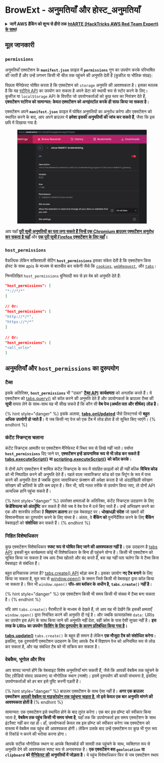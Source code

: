 # BrowExt - अनुमतियाँ और होस्ट_अनुमतियाँ

<details>

<summary><strong>जानें AWS हैकिंग को शून्य से हीरो तक</strong> <a href="https://training.hacktricks.xyz/courses/arte"><strong>htARTE (HackTricks AWS Red Team Expert) के साथ</strong></a><strong>!</strong></summary>

HackTricks का समर्थन करने के अन्य तरीके:

* यदि आप अपनी **कंपनी का विज्ञापन HackTricks में देखना चाहते हैं** या **HackTricks को PDF में डाउनलोड करना चाहते हैं** तो [**सब्सक्रिप्शन प्लान्स देखें**](https://github.com/sponsors/carlospolop)!
* [**आधिकारिक PEASS और HackTricks स्वैग**](https://peass.creator-spring.com) प्राप्त करें
* हमारे विशेष [**NFTs**](https://opensea.io/collection/the-peass-family) संग्रह [**The PEASS Family**](https://opensea.io/collection/the-peass-family) खोजें
* **शामिल हों** 💬 [**डिस्कॉर्ड समूह**](https://discord.gg/hRep4RUj7f) या [**टेलीग्राम समूह**](https://t.me/peass) या **मुझे** **ट्विटर** 🐦 [**@carlospolopm**](https://twitter.com/carlospolopm)** पर फॉलो** करें।
* **हैकिंग ट्रिक्स साझा करें** द्वारा **PRs सबमिट** करके [**HackTricks**](https://github.com/carlospolop/hacktricks) और [**HackTricks Cloud**](https://github.com/carlospolop/hacktricks-cloud) github repos में।

</details>

## मूल जानकारी

### **`permissions`**

अनुमतियाँ एक्सटेंशन के **`manifest.json`** फ़ाइल में **`permissions`** गुण का उपयोग करके परिभाषित की जाती हैं और उन्हें लगभग किसी भी चीज़ तक पहुंचने की अनुमति देती हैं (कुकीज़ या भौतिक संग्रह):

पिछला मैनिफ़ेस्ट घोषित करता है कि एक्सटेंशन को `storage` अनुमति की आवश्यकता है। इसका मतलब है कि यह [स्टोरेज API](https://developer.mozilla.org/en-US/docs/Mozilla/Add-ons/WebExtensions/API/storage) का उपयोग कर सकता है अपने डेटा को स्थायी रूप से स्टोर करने के लिए। कुकीज़ या `localStorage` API के विपरीत जो उपयोगकर्ताओं को कुछ स्तर का नियंत्रण देते हैं, **एक्सटेंशन स्टोरेज को सामान्यत: केवल एक्सटेंशन को अनइंस्टॉल करके ही साफ किया जा सकता है**।

एक्सटेंशन अपने **`manifest.json`** फ़ाइल में घोषित अनुमतियों का अनुरोध करेगा और एक्सटेंशन को स्थापित करने के बाद, आप अपने ब्राउज़र में **हमेशा इसकी अनुमतियों की जांच कर सकते हैं**, जैसा कि इस छवि में दिखाया गया है:

<figure><img src="../../.gitbook/assets/image (2) (1).png" alt=""><figcaption></figcaption></figure>

आप यहाँ [**पूरी सूची अनुमतियों का पता लगा सकते हैं जिन्हें एक Chromium ब्राउज़र एक्सटेंशन अनुरोध कर सकता है यहाँ**](https://developer.chrome.com/docs/extensions/develop/concepts/declare-permissions#permissions) और [**एक पूरी सूची Firefox एक्सटेंशन के लिए यहाँ**](https://developer.mozilla.org/en-US/docs/Mozilla/Add-ons/WebExtensions/manifest.json/permissions#api\_permissions)**।**

### `host_permissions`

वैकल्पिक लेकिन शक्तिशाली सेटिंग **`host_permissions`** इसका संकेत देती है कि एक्सटेंशन किस होस्ट के साथ apis के माध्यम से बातचीत कर सकेगी जैसे कि [`cookies`](https://developer.mozilla.org/en-US/docs/Mozilla/Add-ons/WebExtensions/API/cookies), [`webRequest`](https://developer.mozilla.org/en-US/docs/Mozilla/Add-ons/WebExtensions/API/webRequest), और [`tabs`](https://developer.mozilla.org/en-US/docs/Mozilla/Add-ons/WebExtensions/API/tabs)।

निम्नलिखित `host_permissions` बुनियादी रूप से हर वेब को अनुमति देते हैं:
```json
"host_permissions": [
"*://*/*"
]

// Or:
"host_permissions": [
"http://*/*",
"https://*/*"
]

// Or:
"host_permissions": [
"<all_urls>"
]
```
## अनुमतियाँ और `host_permissions` का दुरुपयोग

### टैब्स

इसके अतिरिक्त, **`host_permissions`** भी "उन्नत" [**टैब्स API**](https://developer.mozilla.org/en-US/docs/Mozilla/Add-ons/WebExtensions/API/tabs) **कार्यक्षमता** को अनलॉक करते हैं। ये एक्सटेंशन को [tabs.query()](https://developer.mozilla.org/en-US/docs/Mozilla/Add-ons/WebExtensions/API/tabs/query) को कॉल करने की अनुमति देते हैं और उपयोगकर्ता के ब्राउज़र टैब्स की **सूची** वापस लेने के साथ-साथ यह भी सीख सकते हैं कि कौन सी **वेब पेज (अर्थात पता और शीर्षक) लोड है**।

{% hint style="danger" %}
इसके अलावा, [**tabs.onUpdated**](https://developer.mozilla.org/en-US/docs/Mozilla/Add-ons/WebExtensions/API/tabs/onUpdated) जैसे लिस्टनर्स भी **बहुत अधिक उपयोगी हो जाते हैं**। ये जब किसी नए पेज को एक टैब में लोड होता है तो सूचित किए जाएंगे।
{% endhint %}

### कंटेंट स्क्रिप्ट्स चलाना

कंटेंट स्क्रिप्ट्स आमतौर पर एक्सटेंशन मैनिफेस्ट में स्थिर रूप से लिखे नहीं जाते। पर्याप्त **`host_permissions`** दिए जाने पर, **एक्सटेंशन इन्हें डायनामिक रूप से भी लोड कर सकते हैं** [**tabs.executeScript()**](https://developer.mozilla.org/en-US/docs/Mozilla/Add-ons/WebExtensions/API/tabs/executeScript) **या** [**scripting.executeScript()**](https://developer.mozilla.org/en-US/docs/Mozilla/Add-ons/WebExtensions/API/scripting/executeScript) **को कॉल करके**।

ये दोनों API एक्सटेंशन में शामिल कंटेंट स्क्रिप्ट्स के रूप में संग्रहित फ़ाइलों को ही नहीं बल्कि **विचित्र कोड** को भी निष्पादित करने की अनुमति देते हैं। पहले वाला जावास्क्रिप्ट कोड को एक स्ट्रिंग के रूप में पास करने की अनुमति देता है जबकि दूसरा जावास्क्रिप्ट फ़ंक्शन की अपेक्षा करता है जो अंदर्दाखिली संरेखण संरेखण की भ्रांतियों के प्रति कम प्रवृत्त है। फिर भी, यदि गलत तरीके से उपयोग किया जाए, तो दोनों API अत्यधिक हानि पहुंचा सकते हैं।

{% hint style="danger" %}
उपरोक्त क्षमताओं के अतिरिक्त, कंटेंट स्क्रिप्ट्स उदाहरण के लिए **क्रेडेंशियल्स को अंतर्दृष्टि** कर सकते हैं जैसे जब वे वेब पेज में दर्ज किए जाते हैं। उन्हें अभिग्रहण करने का एक और शास्त्रीय तरीका है **विज्ञापन डालना** हर एक वेबसाइट पर। **धोखाधड़ी संदेश** जो खबरों की विश्वसनीयता का दुरुपयोग करने के लिए संभव है। अंततः, वे **बैंकिंग को** पुनर्निर्देशित करने के लिए **बैंकिंग** वेबसाइटों को **संशोधित** कर सकते हैं।
{% endhint %}

### निहित विशेषाधिकार <a href="#implicit-privileges" id="implicit-privileges"></a>

कुछ एक्सटेंशन विशेषाधिकार **स्पष्ट रूप से घोषित किए जाने की आवश्यकता नहीं है**। एक उदाहरण है [tabs API](https://developer.mozilla.org/en-US/docs/Mozilla/Add-ons/WebExtensions/API/tabs): इसकी मूल कार्यक्षमता कोई भी विशेषाधिकार के बिना ही पहुंचने योग्य है। किसी भी एक्सटेंशन को सूचित किया जा सकता है जब आप टैब्स खोलते और बंद करते हैं, बस यह नहीं पता चलेगा कि ये टैब्स किस वेबसाइट से संबंधित हैं।

बहुत हानिकारक लगता है? [tabs.create() API](https://developer.mozilla.org/en-US/docs/Mozilla/Add-ons/WebExtensions/API/tabs/create) थोड़ा कम है। इसका उपयोग **नए टैब बनाने** के लिए किया जा सकता है, मूल रूप से [window.open()](https://developer.mozilla.org/en-US/docs/Web/API/Window/open) के समान जिसे किसी भी वेबसाइट द्वारा कॉल किया जा सकता है। फिर भी `window.open()` **पॉप-अप ब्लॉकर के अधीन है, `tabs.create()` नहीं है**।

{% hint style="danger" %}
एक एक्सटेंशन किसी भी समय किसी भी संख्या में टैब्स बना सकता है।
{% endhint %}

यदि आप `tabs.create()` पैरामीटरों के माध्यम से देखते हैं, तो आप यह भी देखेंगे कि इसकी क्षमताएँ `window.open()` द्वारा नियंत्रित करने की अनुमति दी गई है। और जबकि फ़ायरफ़ॉक्स `data:` URIs का उपयोग इस API के साथ किया जाने की अनुमति नहीं देता, वहीं क्रोम के पास ऐसी सुरक्षा नहीं है। **इस तरह के URIs का उपयोग** [**फिशिंग के लिए दुरुपयोग के कारण प्रतिबंधित किया गया है**](https://bugzilla.mozilla.org/show\_bug.cgi?id=1331351)**।**

[**tabs.update()**](https://developer.mozilla.org/en-US/docs/Mozilla/Add-ons/WebExtensions/API/tabs/update) `tabs.create()` के बहुत ही समान है लेकिन **एक मौजूदा टैब को संशोधित करेगा**। इसलिए, एक दुरुपयोगी एक्सटेंशन उदाहरण के लिए आपके टैब में विज्ञापन पेज को अनियमित रूप से लोड कर सकता है, और यह संबंधित टैब को भी सक्रिय कर सकता है।

### वेबकैम, भूगोल और मित्र <a href="#webcam-geolocation-and-friends" id="webcam-geolocation-and-friends"></a>

आप शायद जानते होंगे कि वेबसाइट विशेष अनुमतियाँ मांग सकती हैं, जैसे कि आपकी वेबकैम तक पहुंचने के लिए (वीडियो संवाद उपकरण) या भौगोलिक स्थान (नक्शे)। इसमें दुरुपयोग की काफी संभावना है, इसलिए उपयोगकर्ताओं को हर बार इसे पुष्टि करनी पड़ती है।

{% hint style="danger" %}
ब्राउज़र एक्सटेंशन के साथ ऐसा नहीं है। **अगर एक ब्राउज़र एक्सटेंशन** [**आपकी वेबकैम या माइक्रोफोन तक पहुंचना चाहता है**](https://developer.mozilla.org/en-US/docs/Web/API/MediaDevices/getUserMedia)**, तो इसे केवल एक बार अनुमति मांगने की आवश्यकता होती है**
{% endhint %}

सामान्यत: एक एक्सटेंशन इसे स्थापित होने के बाद तुरंत करेगा। एक बार इस प्रॉम्प्ट को स्वीकार किया जाता है, **वेबकैम तक पहुंच किसी भी समय संभव है**, यहाँ तक कि उपयोगकर्ता इस समय एक्सटेंशन के साथ इंटरैक्ट नहीं कर रहा हो। हाँ, उपयोगकर्ता केवल तब इस प्रॉम्प्ट को स्वीकार करेगा जब एक्सटेंशन को वास्तव में वेबकैम तक पहुंच की आवश्यकता होगी। लेकिन उसके बाद उन्हें एक्सटेंशन पर कुछ भी गुप्त रूप से रिकॉर्ड न करने की भरोसा करना होगा।

आपके सटीक भौगोलिक स्थान या आपके क्लिपबोर्ड की सामग्री तक पहुंचने के साथ, व्यक्तिगत रूप से अनुमति देने की आवश्यकता स्पष्ट रूप से अनावश्यक है। **एक एक्सटेंशन बस `geolocation` या `clipboard` को** [**मैनिफेस्ट की**](https://developer.mozilla.org/en-US/docs/Mozilla/Add-ons/WebExtensions/manifest.json/permissions) **अनुमतियों में जोड़ता है**। ये पहुंच विशेषाधिकार फिर से जब एक्सटेंशन स्थाप
